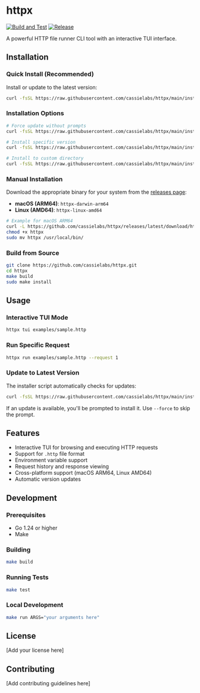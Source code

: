 # httpx

[![Build and Test](https://github.com/cassielabs/httpx/actions/workflows/build.yml/badge.svg)](https://github.com/cassielabs/httpx/actions/workflows/build.yml)
[![Release](https://github.com/cassielabs/httpx/actions/workflows/release.yml/badge.svg)](https://github.com/cassielabs/httpx/actions/workflows/release.yml)

A powerful HTTP file runner CLI tool with an interactive TUI interface.

## Installation

### Quick Install (Recommended)

Install or update to the latest version:

```bash
curl -fsSL https://raw.githubusercontent.com/cassielabs/httpx/main/install.sh | bash
```

### Installation Options

```bash
# Force update without prompts
curl -fsSL https://raw.githubusercontent.com/cassielabs/httpx/main/install.sh | bash -s -- --force

# Install specific version
curl -fsSL https://raw.githubusercontent.com/cassielabs/httpx/main/install.sh | bash -s -- --version v1.0.0

# Install to custom directory
curl -fsSL https://raw.githubusercontent.com/cassielabs/httpx/main/install.sh | bash -s -- --dir ~/bin
```

### Manual Installation

Download the appropriate binary for your system from the [releases page](https://github.com/cassielabs/httpx/releases):

- **macOS (ARM64)**: `httpx-darwin-arm64`
- **Linux (AMD64)**: `httpx-linux-amd64`

```bash
# Example for macOS ARM64
curl -L https://github.com/cassielabs/httpx/releases/latest/download/httpx-darwin-arm64 -o httpx
chmod +x httpx
sudo mv httpx /usr/local/bin/
```

### Build from Source

```bash
git clone https://github.com/cassielabs/httpx.git
cd httpx
make build
sudo make install
```

## Usage

### Interactive TUI Mode

```bash
httpx tui examples/sample.http
```

### Run Specific Request

```bash
httpx run examples/sample.http --request 1
```

### Update to Latest Version

The installer script automatically checks for updates:

```bash
curl -fsSL https://raw.githubusercontent.com/cassielabs/httpx/main/install.sh | bash
```

If an update is available, you'll be prompted to install it. Use `--force` to skip the prompt.

## Features

- Interactive TUI for browsing and executing HTTP requests
- Support for `.http` file format
- Environment variable support
- Request history and response viewing
- Cross-platform support (macOS ARM64, Linux AMD64)
- Automatic version updates

## Development

### Prerequisites

- Go 1.24 or higher
- Make

### Building

```bash
make build
```

### Running Tests

```bash
make test
```

### Local Development

```bash
make run ARGS="your arguments here"
```

## License

[Add your license here]

## Contributing

[Add contributing guidelines here]
